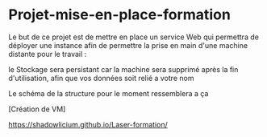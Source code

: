 # Projet-mise-en-place-formation

Le but de ce projet est de mettre en place un service Web qui permettra de déployer une instance afin de permettre la prise en main d'une machine distante pour le travail : 

le Stockage sera persistant car la machine sera supprimé après la fin d'utilisation, afin que vos données soit relié a votre nom

Le schéma de la structure pour le moment ressemblera a ça 

[Création de VM]

https://shadowlicium.github.io/Laser-formation/
